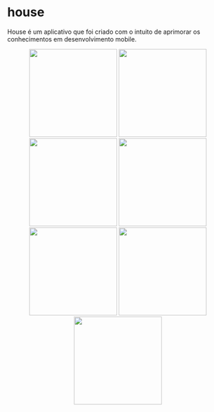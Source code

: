 # house

House é um aplicativo que foi criado com o intuito de aprimorar os conhecimentos em desenvolvimento mobile. 

<div align='center'>
<img src="https://user-images.githubusercontent.com/83521009/197914491-b14927cf-da90-45b9-b912-f46714c08bbb.jpeg" width="200px" />
<img src="https://user-images.githubusercontent.com/83521009/197913400-18f56111-77a1-44e1-9133-533eb6235da1.jpeg" width="200px" />
<img src="https://user-images.githubusercontent.com/83521009/197913986-017482c3-72ea-4816-a7e6-bd45bb9b8f71.jpeg" width="200px" />
<img src="https://user-images.githubusercontent.com/83521009/197914166-0a84bbdf-d1d4-4135-ba85-464967ae9819.jpeg" width="200px" />
<img src="https://user-images.githubusercontent.com/83521009/197914438-fc749024-bf87-42f3-adca-eba858ce0b1f.jpeg" width="200px" />
<img src="https://user-images.githubusercontent.com/83521009/197914375-79fad9ce-22c3-40b8-a572-989dedbaca10.jpeg" width="200px" />
<img src="https://user-images.githubusercontent.com/83521009/197914239-f7b59795-2940-43bf-b19a-60ff4b91e292.jpeg" width="200px" />


</div>

